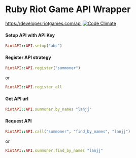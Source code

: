 Ruby Riot Game API Wrapper
========

https://developer.riotgames.com/api
[![Code Climate](https://codeclimate.com/github/he9qi/riot_api.png)](https://codeclimate.com/github/he9qi/riot_api)

#### Setup API with API Key

```Ruby
RiotAPI::API.setup("abc")
```


#### Register API strategy

```Ruby
RiotAPI::API.register("summoner")
```
or
```Ruby
RiotAPI::API.register_all
```


#### Get API url

```Ruby
RiotAPI::API.summoner.by_names "lanjj"
```


#### Request API

```Ruby
RiotAPI::API.call("summoner", "find_by_names", "lanjj")
```
or
```Ruby
RiotAPI::API.summoner.find_by_names "lanjj"
```
